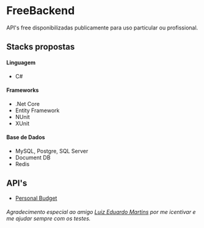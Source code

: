 # FreeBackend

API's free disponibilizadas publicamente para uso particular ou profissional.

## Stacks propostas

#### Linguagem
- C#

#### Frameworks
- .Net Core
- Entity Framework
- NUnit
- XUnit

#### Base de Dados
- MySQL, Postgre, SQL Server
- Document DB
- Redis

## API's
- [Personal Budget](https://github.com/brenos/FreeBackend/tree/master/dotnet_core/PersonalBudget)


###### Agradecimento especial ao amigo [Luiz Eduardo Martins](https://github.com/luuizeduardo) por me icentivar e me ajudar sempre com os testes.
